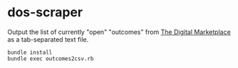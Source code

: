 # dos-scraper

Output the list of currently "open" "outcomes" from [The Digital Marketplace](https://www.digitalmarketplace.service.gov.uk/digital-outcomes-and-specialists/opportunities) as a tab-separated text file. 

```
bundle install
bundle exec outcomes2csv.rb
```
